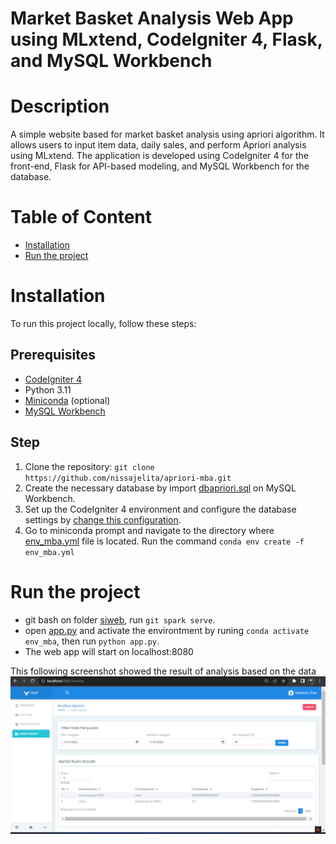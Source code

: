 # Market Basket Analysis Web App using MLxtend, CodeIgniter 4, Flask, and MySQL Workbench

# Description
A simple website based for market basket analysis using apriori algorithm. It allows users to input item data, daily sales, and perform Apriori analysis using MLxtend. The application is developed using CodeIgniter 4 for the front-end, Flask for API-based modeling, and MySQL Workbench for the database.

# Table of Content
  - [Installation](#installation)
  - [Run the project](#run-the-project)

# Installation
To run this project locally, follow these steps:
## Prerequisites
* [CodeIgniter 4](https://codeigniter4.github.io/CodeIgniter4/) 
* Python 3.11
* [Miniconda](https://docs.conda.io/en/latest/miniconda.html) (optional)
* [MySQL Workbench](https://dev.mysql.com/downloads/workbench/)
  
## Step
1. Clone the repository: 
`git clone https://github.com/nissajelita/apriori-mba.git`
2. Create the necessary database by import [dbapriori.sql](/siweb/database/dbapriori.sql) on MySQL Workbench.
4. Set up the CodeIgniter 4 environment and configure the database settings by [change this configuration](/siweb/env).
5. Go to miniconda prompt and navigate to the directory where [env_mba.yml](/env_mba.yml) file is located. Run the command `conda env create -f env_mba.yml`

# Run the project
* git bash on folder [siweb](/siweb), run `git spark serve`.
* open [app.py](/app.py) and activate the environtment by runing `conda activate env_mba`, then run `python app.py`.
* The web app will start on localhost:8080

This following screenshot showed the result of analysis based on the data
![Apriori Analyze Result](img/analyze-result.png)
